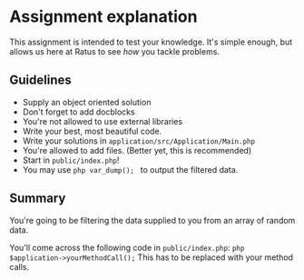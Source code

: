 # Assignment explanation

This assignment is intended to test your knowledge. It's simple enough, but allows us here at Ratus to see
_how_ you tackle problems.

## Guidelines
* Supply an object oriented solution
* Don't forget to add docblocks
* You're not allowed to use external libraries
* Write your best, most beautiful code.
* Write your solutions in `application/src/Application/Main.php`
* You're allowed to add files. (Better yet, this is recommended)
* Start in `public/index.php`!
* You may use ```php var_dump(); ``` to output the filtered data.

## Summary
You're going to be filtering the data supplied to you from an array of random data.

You'll come across the following code in `public/index.php`: ```php $application->yourMethodCall();```
This has to be replaced with your method calls.
